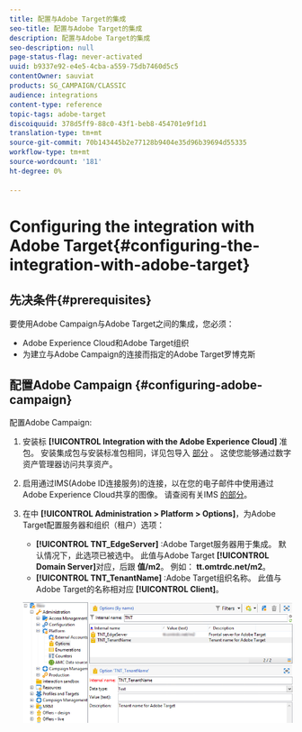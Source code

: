 ```yaml
---
title: 配置与Adobe Target的集成
seo-title: 配置与Adobe Target的集成
description: 配置与Adobe Target的集成
seo-description: null
page-status-flag: never-activated
uuid: b9337e92-e4e5-4cba-a559-75db7460d5c5
contentOwner: sauviat
products: SG_CAMPAIGN/CLASSIC
audience: integrations
content-type: reference
topic-tags: adobe-target
discoiquuid: 378d5ff9-88c0-43f1-beb8-454701e9f1d1
translation-type: tm+mt
source-git-commit: 70b143445b2e77128b9404e35d96b39694d55335
workflow-type: tm+mt
source-wordcount: '181'
ht-degree: 0%

---
```



# Configuring the integration with Adobe Target{#configuring-the-integration-with-adobe-target}

## 先决条件{#prerequisites}

要使用Adobe Campaign与Adobe Target之间的集成，您必须：

* Adobe Experience Cloud和Adobe Target组织
* 为建立与Adobe Campaign的连接而指定的Adobe Target罗博克斯

## 配置Adobe Campaign {#configuring-adobe-campaign}

配置Adobe Campaign:

1. 安装标 **[!UICONTROL Integration with the Adobe Experience Cloud]** 准包。 安装集成包与安装标准包相同，详见包导入 [部分](../../platform/using/working-with-data-packages.md#importing-packages) 。 这使您能够通过数字资产管理器访问共享资产。
1. 启用通过IMS(Adobe ID连接服务)的连接，以在您的电子邮件中使用通过Adobe Experience Cloud共享的图像。 请查阅有关IMS [的部分](../../integrations/using/about-adobe-id.md)。
1. 在中 **[!UICONTROL Administration > Platform > Options]**，为Adobe Target配置服务器和组织（租户）选项：

   * **[!UICONTROL TNT_EdgeServer]** :Adobe Target服务器用于集成。 默认情况下，此选项已被选中。 此值与Adobe Target **[!UICONTROL Domain Server]**&#x200B;对应，后跟 **值/m2**。 例如： **tt.omtrdc.net/m2**。
   * **[!UICONTROL TNT_TenantName]** :Adobe Target组织名称。 此值与Adobe Target的名称相对应 **[!UICONTROL Client]**。

   ![](assets/tar_options.png)

